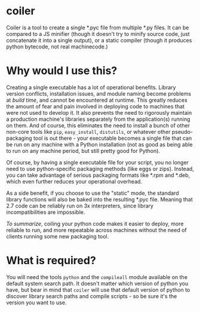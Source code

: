coiler
====

Coiler is a tool to create a single \*.pyc file from multiple \*.py files. It can be compared to a JS minifier (though it doesn't try to minify source code, just concatenate it into a single output), or a static compiler (though it produces python bytecode, not real machinecode.)

Why would I use this?
====

Creating a single executable has a lot of operational benefits. Library version conflicts, installation issues, and module naming become problems at _build time_, and cannot be encountered at runtime. This greatly reduces the amount of fear and pain involved in deploying code to machines that were not used to develop it. It also prevents the need to rigorously maintain a production machine's libraries separately from the application(s) running on them. And of course, this eliminates the need to install a bunch of other non-core tools like `pip`, `easy_install`, `distutils`, or whatever other pseudo-packaging tool is out there - your executable becomes a single file that can be run on any machine with a Python installation (not as good as being able to run on any machine period, but still pretty good for Python).

Of course, by having a single executable file for your script, you no longer need to use python-specific packaging methods (like eggs or zips). Instead, you can take advantage of serious packaging formats like \*.rpm and \*.deb, which even further reduces your operational overhead.

As a side benefit, if you choose to use the "static" mode, the standard library functions will also be baked into the resulting \*.pyc file. Meaning that 2.7 code can be reliably run on 3x interpreters, since library incompatibilities are impossible.

*To summarize*, coiling your python code makes it easier to deploy, more reliable to run, and more repeatable across machines without the need of clients running some new packaging tool.

What is required?
====

You will need the tools `python` and the `compileall` module available on the default system search path. It doesn't matter which version of python you have, but bear in mind that `coiler` will use that default version of python to discover library search paths and compile scripts - so be sure it's the version you want to use.
